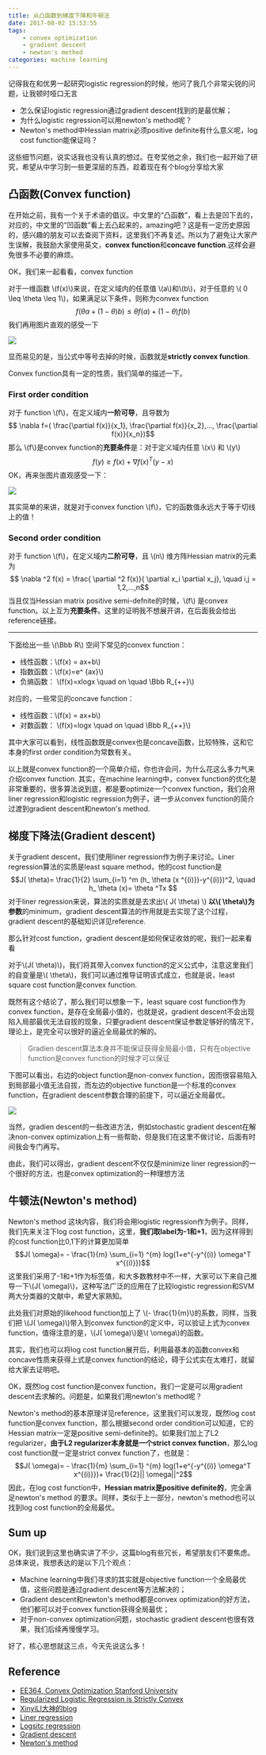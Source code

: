 ```yaml
---
title: 从凸函数到梯度下降和牛顿法
date: 2017-08-02 15:53:55
tags: 
    - convex optimization
    - gradient descent
    - newton's method
categories: machine learning
---
```

记得我在和优男一起研究logistic regression的时候，他问了我几个非常尖锐的问题，让我顿时哑口无言
* 怎么保证logistic regression通过gradient descent找到的是最优解；
* 为什么logistic regression可以用newton's method呢？
* Newton's method中Hessian matrix必须positive definite有什么意义呢，log cost function能保证吗？

这些细节问题，说实话我也没有认真的想过。在夸奖他之余，我们也一起开始了研究，希望从中学习到一些更深层的东西，趁着现在有个blog分享给大家
<!--more-->

## 凸函数(Convex function)
在开始之前，我有一个关于术语的倡议。中文里的“凸函数”，看上去是凹下去的，对应的，中文里的“凹函数”看上去凸起来的，amazing吧？这是有一定历史原因的，感兴趣的朋友可以去查阅下资料，这里我们不再复述。所以为了避免让大家产生误解，我鼓励大家使用英文，**convex function**和**concave function**.这样会避免很多不必要的麻烦。

OK，我们来一起看看，convex function

对于一维函数 \\(f(x)\\)来说，在定义域内的任意值 \\(a\\)和\\(b\\)，对于任意的 \\( 0 \leq \theta \leq 1\\)，如果满足以下条件，则称为convex function
$$f(\theta a+(1-\theta) b) \leq \theta f(a) + (1- \theta)f(b)$$
我们再用图片直观的感受一下

![](http://otmy7guvn.bkt.clouddn.com/blog/1/1-1.png) 

显而易见的是，当公式中等号去掉的时候，函数就是**strictly convex function**.

Convex function具有一定的性质，我们简单的描述一下。

### First order condition
对于 function \\(f\\)，在定义域内**一阶可导**，且导数为
$$ 	\nabla f=( \frac{\partial f(x)}{x_1}, \frac{\partial f(x)}{x_2},...,  \frac{\partial f(x)}{x_n})$$
那么 \\(f\\)是convex function的**充要条件**是：对于定义域内任意 \\(x\\) 和 \\(y\\)
$$ f(y) \geq f(x) + \nabla f(x)^T (y - x)$$
OK，再来张图片直观感受一下：

![](http://otmy7guvn.bkt.clouddn.com/blog/1/1-2.png) 

其实简单的来讲，就是对于convex function \\(f\\)，它的函数值永远大于等于切线上的值！

### Second order condition
对于 function \\(f\\)，在定义域内**二阶可导**，且 \\(n\\) 维方阵Hessian matrix的元素为
$$ \nabla ^2 f(x) = \frac{ \partial ^2 f(x)}{ \partial x_i \partial x_j}, \quad i,j = 1,2,...,n$$
当且仅当Hessian matrix positive semi-defnite的时候，\\(f\\) 是convex function。以上互为**充要条件**。这里的证明我不想展开讲，在后面我会给出reference链接。

---
下面给出一些 \\(\Bbb R\\) 空间下常见的convex function：
* 线性函数：\\(f(x) = ax+b\\)
* 指数函数：\\(f(x)=e^ {ax}\\)
* 负熵函数： \\(f(x)=xlogx \quad on \quad \Bbb R_{++}\\)

对应的，一些常见的concave function：
* 线性函数：\\(f(x) = ax+b\\)
* 对数函数： \\(f(x)=logx  \quad on \quad \Bbb R_{++}\\)

其中大家可以看到，线性函数既是convex也是concave函数，比较特殊，这和它本身的first order condition为常数有关。

以上就是convex function的一个简单介绍，你也许会问，为什么花这么多力气来介绍convex function. 其实，在machine learning中，convex function的优化是非常重要的，很多算法说到底，都是要optimize一个convex function，我们会用liner regression和logistic regression为例子，进一步从convex function的简介过渡到gradient descent和newton's method.

## 梯度下降法(Gradient descent)
关于gradient descent，我们使用liner regression作为例子来讨论。Liner regression算法的实质是least square method，他的cost function是
$$J( \theta)= \frac{1}{2} \sum_{i=1} ^m (h_ \theta (x ^{(i)})-y^{(i)})^2, \quad h_ \theta (x)= \theta ^Tx $$
对于liner regression来说，算法的实质就是去求出\\( J( \theta) \\) **以\\( \theta\\)为参数**的minimum，gradient descent算法的作用就是去实现了这个过程，gradient descent的基础知识详见reference. 

那么针对cost function，gradient descent是如何保证收敛的呢，我们一起来看看

对于\\(J( \theta)\\)，我们将其带入convex function的定义公式中，注意这里我们的自变量是\\( \theta\\)，我们可以通过推导证明该式成立，也就是说，least square cost function是convex function.

既然有这个结论了，那么我们可以想象一下，least square cost function作为convex function，是存在全局最小值的，也就是说，gradient descent不会出现陷入局部最优无法自拔的现象，只要gradient descent保证参数足够好的情况下，理论上，是完全可以很好的逼近全局最优的解的。

> Gradien descent算法本身并不能保证获得全局最小值，只有在objective function是convex function的时候才可以保证

下图可以看出，右边的object function是non-convex function，因而很容易陷入到局部最小值无法自拔，而左边的objective function是一个标准的convex function，在gradient descent参数合理的前提下，可以逼近全局最优。

![](http://otmy7guvn.bkt.clouddn.com/blog/1/1-3.png) 

当然，gradien descent的一些改进方法，例如stochastic gradient descent在解决non-convex optimization上有一些帮助，但是我们在这里不做讨论，后面有时间我会专门再写。

由此，我们可以得出，gradient descent不仅仅是minimize liner regression的一个很好的方法，也是convex optimization的一种理想方法

## 牛顿法(Newton's method)
Newton's method 这块内容，我们将会用logistic regression作为例子。同样，我们先来关注下log cost function，这里，**我们取label为-1和+1**，因为这样得到的cost function比0,1下的计算更加简单
$$J( \omega)= - \frac{1}{m} \sum_{i=1} ^{m} log(1+e^{-y^{(i)} \omega^T x^{(i)}})$$
这里我们采用了-1和+1作为标签值，和大多数教材中不一样，大家可以下来自己推导一下\\(J( \omega)\\)，这种写法广泛的应用在了比较logistic regression和SVM两大分类器的文献中，希望大家熟知。

此处我们对原始的likehood function加上了 \\(- \frac{1}{m}\\)的系数，同样，当我们把 \\(J( \omega)\\)带入到convex function的定义中，可以验证上式为convex function，值得注意的是，\\(J( \omega)\\)是\\( \omega\\)的函数。

其实，我们也可以将log cost function展开后，利用最基本的函数convex和concave性质来获得上式是convex function的结论，碍于公式实在太难打，就留给大家去证明吧。

OK，既然log cost function是convex function，我们一定是可以用gradient descent去求解的。问题是，如果我们用newton's method呢？

Newton's method的基本原理详见reference，这里我们可以发现，既然log cost function是convex function，那么根据second order condition可以知道，它的Hessian matrix一定是positive semi-definite的。如果我们加上了L2 regularizer，**由于L2 regularizer本身就是一个strict convex function**，那么log cost function就一定是strict convex function了，也就是：
$$J( \omega)= - \frac{1}{m} \sum_{i=1} ^{m} log(1+e^{-y^{(i)} \omega^T x^{(i)}})+ \frac{1}{2}|| \omega||^2$$
因此，在log cost function中，**Hessian matrix是positive definite的**，完全满足newton's method 的要求。同样，类似于上一部分，newton's method也可以找到log cost function的全局最优。
## Sum up
OK，我们说到这里也确实讲了不少，这篇blog有些冗长，希望朋友们不要焦虑。总体来说，我想表达的是以下几个观点：
* Machine learning中我们寻求的其实就是objective function一个全局最优值，这些问题是通过gradient descent等方法解决的；
* Gradient descent和newton's method都是convex optimization的好方法，他们都可以对于convex function获得全局最优；
* 对于non-convex optimization问题，stochastic gradient descent也很有效果，我们后续再慢慢学习。

好了，核心思想就这三点，今天先说这么多！

## Reference
* [EE364, Convex Optimization Stanford University](https://see.stanford.edu/materials/lsocoee364a/03ConvexFunctions.pdf)
* [Regularized Logistic Regression is Strictly Convex](http://qwone.com/~jason/writing/convexLR.pdf)
* [XinyiLI大神的blog](https://www.yangzhou301.com/2016/03/14/826442654/)
* [Liner regression](https://en.wikipedia.org/wiki/Linear_regression)
* [Logsitc regression](https://en.wikipedia.org/wiki/Logistic_regression)
* [Gradient descent](https://en.wikipedia.org/wiki/Gradient_descent)
* [Newton's method](https://en.wikipedia.org/wiki/Newton%27s_method)

